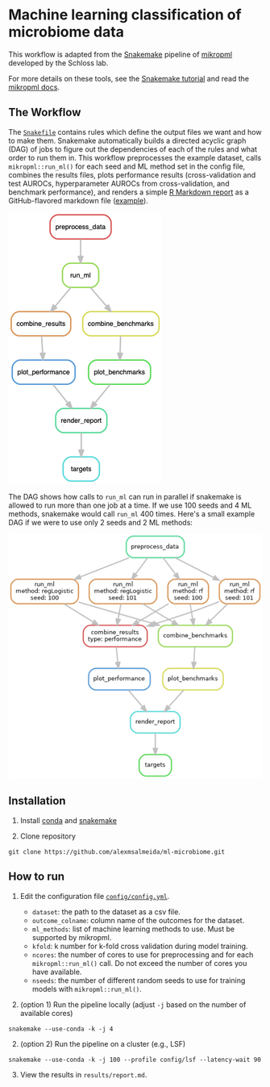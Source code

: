 # Machine learning classification of microbiome data

This workflow is adapted from the [Snakemake](https://snakemake.readthedocs.io/en/stable/) pipeline of [mikropml](http://www.schlosslab.org/mikropml/) developed by the Schloss lab.

For more details on these tools, see the
[Snakemake tutorial](https://snakemake.readthedocs.io/en/stable/tutorial/tutorial.html)
and read the [mikropml docs](http://www.schlosslab.org/mikropml/).

## The Workflow

The [`Snakefile`](Snakefile) contains rules which define the output files we want and how to make them.
Snakemake automatically builds a directed acyclic graph (DAG) of jobs to figure
out the dependencies of each of the rules and what order to run them in.
This workflow preprocesses the example dataset, calls `mikropml::run_ml()`
for each seed and ML method set in the config file,
combines the results files, plots performance results 
(cross-validation and test AUROCs, hyperparameter AUROCs from cross-validation, and benchmark performance),
and renders a simple [R Markdown report](report.Rmd) as a GitHub-flavored markdown file ([example](report-example.md)).

![rulegraph](figures/rulegraph.png)

The DAG shows how calls to `run_ml` can run in parallel if
snakemake is allowed to run more than one job at a time.
If we use 100 seeds and 4 ML methods, snakemake would call `run_ml` 400 times.
Here's a small example DAG if we were to use only 2 seeds and 2 ML methods:

![dag](figures/dag.png)

## Installation

1. Install [conda](https://conda.io/projects/conda/en/latest/user-guide/install/index.html ) and [snakemake](https://snakemake.readthedocs.io/en/stable/getting_started/installation.html)

2. Clone repository
```
git clone https://github.com/alexmsalmeida/ml-microbiome.git
```

## How to run

1. Edit the configuration file [`config/config.yml`](config/config.yml).
    - `dataset`: the path to the dataset as a csv file.
    - `outcome_colname`: column name of the outcomes for the dataset.
    - `ml_methods`: list of machine learning methods to use. Must be supported by mikropml.
    - `kfold`: k number for k-fold cross validation during model training.
    - `ncores`: the number of cores to use for preprocessing and for each `mikropml::run_ml()` call. Do not exceed the number of cores you have available.
    - `nseeds`: the number of different random seeds to use for training models with `mikropml::run_ml()`.

2. (option 1) Run the pipeline locally (adjust `-j` based on the number of available cores)
```
snakemake --use-conda -k -j 4
```
2. (option 2) Run the pipeline on a cluster (e.g., LSF)
```
snakemake --use-conda -k -j 100 --profile config/lsf --latency-wait 90
```

3. View the results in `results/report.md`.

